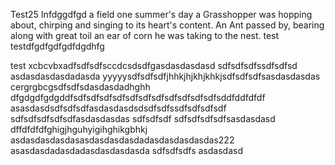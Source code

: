 Test25 Infdggdfgd a field one summer's day a Grasshopper was hopping about, chirping and singing to its heart's content. An Ant passed by, bearing along with great toil an ear of corn he was taking to the nest.
test
testdfgdfgdfgdfdgdhfg

test
xcbcvbxadfsdfsdfsccdcsdsdfgasdasdasdasd
sdfsdfsdfssdfsdfsd
asdasdasdasdadasda
yyyyysdfsdfsdfjhhkjhjkhjkhkjsdfsdfsdfsasdasdasdas
cergrgbcgsdfsdfsdasdasdadhghh
dfgdgdfgdgddfsdfsdfsdfsdfsdfsdfsdfsdfsdfsdfsdfsddfddfdfdf
asasdasdsdfsdfsdfasdasdasdsdsdfsdfssdfsdfsdfsdf
sdfsdfsdfsdfsdfasdasdasdas
sdfsdfsdf
sdfsdfsdfsdfsasdasdasd
dffdfdfdfghigjhguhyigihghikgbhkj
asdasdasdasdasasdasdasdasdadasdasdasdasdas222
asasdasdadasdadasdasdasdasda
sdfsdfsdfs
asdasdasd
